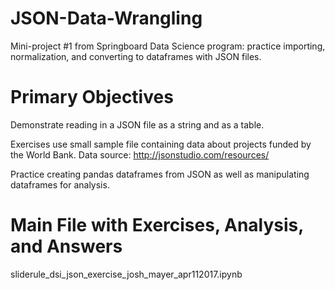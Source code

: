 # JSON-Data-Wrangling
Mini-project #1 from Springboard Data Science program: practice importing, normalization, and converting to dataframes with JSON files. 

# Primary Objectives
Demonstrate reading in a JSON file as a string and as a table.

Exercises use small sample file containing data about projects funded by the World Bank. Data source: http://jsonstudio.com/resources/

Practice creating pandas dataframes from JSON as well as manipulating dataframes for analysis.

# Main File with Exercises, Analysis, and Answers
sliderule_dsi_json_exercise_josh_mayer_apr112017.ipynb
